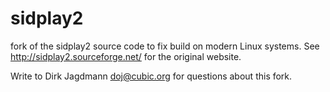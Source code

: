 # sidplay2
fork of the sidplay2 source code to fix build on modern Linux systems.
See http://sidplay2.sourceforge.net/ for the original website.

Write to Dirk Jagdmann <doj@cubic.org> for questions about this fork.
